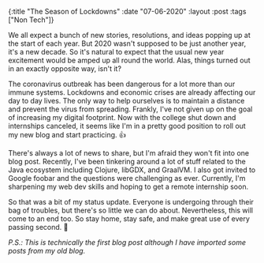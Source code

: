 {:title  "The Season of Lockdowns"
 :date   "07-06-2020"
 :layout :post
 :tags   ["Non Tech"]}

We all expect a bunch of new stories, resolutions, and ideas popping up at the start of each year. But 2020 wasn't supposed to be just another year, it's a new decade. So it's natural to expect that the usual new year excitement would be amped up all round the world. Alas, things turned out in an exactly opposite way, isn't it? <!-- more -->

The coronavirus outbreak has been dangerous for a lot more than our immune systems. Lockdowns and economic crises are already affecting our day to day lives. The only way to help ourselves is to maintain a distance and prevent the virus from spreading. Frankly, I've not given up on the goal of increasing my digital footprint. Now with the college shut down and internships canceled, it seems like I'm in a pretty good position to roll out my new blog and start practicing. 👍️

There's always a lot of news to share, but I'm afraid they won't fit into one blog post. Recently, I've been tinkering around a lot of stuff related to the Java ecosystem including Clojure, libGDX, and GraalVM. I also got invited to Google foobar and the questions were challenging as ever. Currently, I'm sharpening my web dev skills and hoping to get a remote internship soon.

So that was a bit of my status update. Everyone is undergoing through their bag of troubles, but there's so little we can do about. Nevertheless, this will come to an end too. So stay home, stay safe, and make great use of every passing second. 💮

_P.S.: This is technically the first blog post although I have imported some posts from my old blog._